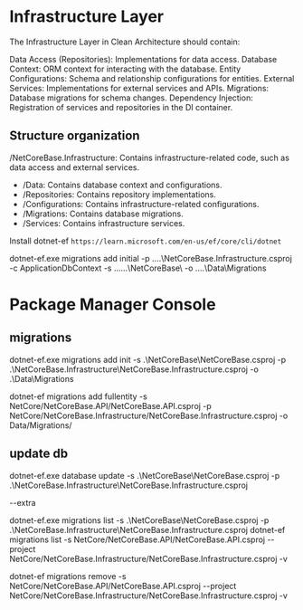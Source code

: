 # Infrastructure Layer

The Infrastructure Layer in Clean Architecture should contain:

Data Access (Repositories): Implementations for data access.
Database Context: ORM context for interacting with the database.
Entity Configurations: Schema and relationship configurations for entities.
External Services: Implementations for external services and APIs.
Migrations: Database migrations for schema changes.
Dependency Injection: Registration of services and repositories in the DI container.

## Structure organization
/NetCoreBase.Infrastructure: Contains infrastructure-related code, such as data access and external services.
- /Data: Contains database context and configurations.
- /Repositories: Contains repository implementations.
- /Configurations: Contains infrastructure-related configurations.
- /Migrations: Contains database migrations.
- /Services: Contains infrastructure services.


Install dotnet-ef
`https://learn.microsoft.com/en-us/ef/core/cli/dotnet`


dotnet-ef.exe migrations add initial -p ..\..\NetCoreBase.Infrastructure.csproj -c ApplicationDbContext -s ..\..\..\NetCoreBase\ -o ..\..\Data\Migrations


# Package Manager Console
## migrations
dotnet-ef.exe migrations add init -s .\NetCoreBase\NetCoreBase.csproj -p .\NetCoreBase.Infrastructure\NetCoreBase.Infrastructure.csproj -o .\Data\Migrations

dotnet-ef  migrations add fullentity -s NetCore/NetCoreBase.API/NetCoreBase.API.csproj -p NetCore/NetCoreBase.Infrastructure/NetCoreBase.Infrastructure.csproj -o Data/Migrations/

## update db

dotnet-ef.exe database update -s .\NetCoreBase\NetCoreBase.csproj -p .\NetCoreBase.Infrastructure\NetCoreBase.Infrastructure.csproj

--extra

dotnet-ef.exe migrations list -s .\NetCoreBase\NetCoreBase.csproj -p .\NetCoreBase.Infrastructure\NetCoreBase.Infrastructure.csproj
dotnet-ef migrations list -s NetCore/NetCoreBase.API/NetCoreBase.API.csproj  --project NetCore/NetCoreBase.Infrastructure/NetCoreBase.Infrastructure.csproj -v

dotnet-ef migrations remove -s NetCore/NetCoreBase.API/NetCoreBase.API.csproj  --project NetCore/NetCoreBase.Infrastructure/NetCoreBase.Infrastructure.csproj -v